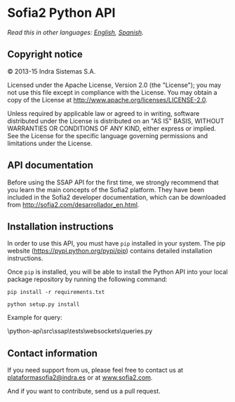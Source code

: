 # Sofia2 Python API

*Read this in other languages: [English](README.md), [Spanish](README.es.md).*

## Copyright notice

© 2013-15 Indra Sistemas S.A.

Licensed under the Apache License, Version 2.0 (the "License"); you may not use this file except in compliance with the License. You may obtain a copy of the License at http://www.apache.org/licenses/LICENSE-2.0.

Unless required by applicable law or agreed to in writing, software distributed under the License is distributed on an "AS IS" BASIS, WITHOUT WARRANTIES OR CONDITIONS OF ANY KIND, either express or implied. See the License for the specific language governing permissions and limitations under the License.

## API documentation

Before using the SSAP API for the first time, we strongly recommend that you learn the main concepts of the Sofia2 platform. They have been included in the Sofia2 developer documentation, which can be downloaded from http://sofia2.com/desarrollador_en.html.

## Installation instructions

In order to use this API, you must have `pip` installed in your system. The pip website (https://pypi.python.org/pypi/pip) contains detailed installation instructions. 

Once `pip` is installed, you will be able to install the Python API into your local package repository by running the following command:

```
pip install -r requirements.txt

python setup.py install
```

Example for query:

\python-api\src\ssap\tests\websockets\queries.py


## Contact information

If you need support from us, please feel free to contact us at [plataformasofia2@indra.es](mailto:plataformasofia2@indra.es) or at www.sofia2.com.

And if you want to contribute, send us a pull request.
